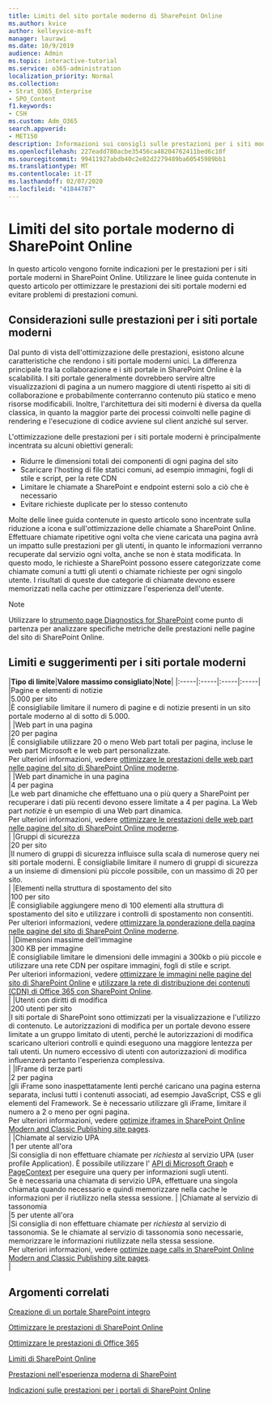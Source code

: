 ```yaml
---
title: Limiti del sito portale moderno di SharePoint Online
ms.author: kvice
author: kelleyvice-msft
manager: laurawi
ms.date: 10/9/2019
audience: Admin
ms.topic: interactive-tutorial
ms.service: o365-administration
localization_priority: Normal
ms.collection:
- Strat_O365_Enterprise
- SPO_Content
f1.keywords:
- CSH
ms.custom: Adm_O365
search.appverid:
- MET150
description: Informazioni sui consigli sulle prestazioni per i siti moderni in SharePoint Online.
ms.openlocfilehash: 227eadd780acbe35456ca48204762411bed6c10f
ms.sourcegitcommit: 99411927abdb40c2e82d2279489ba60545989bb1
ms.translationtype: MT
ms.contentlocale: it-IT
ms.lasthandoff: 02/07/2020
ms.locfileid: "41844787"
---
```

# <a name="sharepoint-online-modern-portal-site-limits"></a>Limiti del sito portale moderno di SharePoint Online

In questo articolo vengono fornite indicazioni per le prestazioni per i siti portale moderni in SharePoint Online. Utilizzare le linee guida contenute in questo articolo per ottimizzare le prestazioni dei siti portale moderni ed evitare problemi di prestazioni comuni.

## <a name="performance-considerations-for-modern-portal-sites"></a>Considerazioni sulle prestazioni per i siti portale moderni

Dal punto di vista dell'ottimizzazione delle prestazioni, esistono alcune caratteristiche che rendono i siti portale moderni unici. La differenza principale tra la collaborazione e i siti portale in SharePoint Online è la scalabilità. I siti portale generalmente dovrebbero servire altre visualizzazioni di pagina a un numero maggiore di utenti rispetto ai siti di collaborazione e probabilmente conterranno contenuto più statico e meno risorse modificabili. Inoltre, l'architettura dei siti moderni è diversa da quella classica, in quanto la maggior parte dei processi coinvolti nelle pagine di rendering e l'esecuzione di codice avviene sul client anziché sul server.

L'ottimizzazione delle prestazioni per i siti portale moderni è principalmente incentrata su alcuni obiettivi generali:

- Ridurre le dimensioni totali dei componenti di ogni pagina del sito
- Scaricare l'hosting di file statici comuni, ad esempio immagini, fogli di stile e script, per la rete CDN
- Limitare le chiamate a SharePoint e endpoint esterni solo a ciò che è necessario
- Evitare richieste duplicate per lo stesso contenuto

Molte delle linee guida contenute in questo articolo sono incentrate sulla riduzione a icona e sull'ottimizzazione delle chiamate a SharePoint Online. Effettuare chiamate ripetitive ogni volta che viene caricata una pagina avrà un impatto sulle prestazioni per gli utenti, in quanto le informazioni verranno recuperate dal servizio ogni volta, anche se non è stata modificata. In questo modo, le richieste a SharePoint possono essere categorizzate come chiamate comuni a tutti gli utenti o chiamate richieste per ogni singolo utente. I risultati di queste due categorie di chiamate devono essere memorizzati nella cache per ottimizzare l'esperienza dell'utente.

>[!NOTE]
>Utilizzare lo [strumento page Diagnostics for SharePoint](https://aka.ms/perftool) come punto di partenza per analizzare specifiche metriche delle prestazioni nelle pagine del sito di SharePoint Online.

## <a name="modern-portal-site-limits-and-recommendations"></a>Limiti e suggerimenti per i siti portale moderni

|**Tipo di limite**|**Valore massimo consigliato**|**Note**|
|:-----|:-----|:-----|:-----|
|Pagine e elementi di notizie  <br/> |5.000 per sito  <br/> |È consigliabile limitare il numero di pagine e di notizie presenti in un sito portale moderno al di sotto di 5.000.  <br/> |
|Web part in una pagina  <br/> |20 per pagina  <br/> |È consigliabile utilizzare 20 o meno Web part totali per pagina, incluse le web part Microsoft e le web part personalizzate. <br/> Per ulteriori informazioni, vedere [ottimizzare le prestazioni delle web part nelle pagine del sito di SharePoint Online moderne](modern-web-part-optimization.md).  <br/> |
|Web part dinamiche in una pagina  <br/> |4 per pagina  <br/> |Le web part dinamiche che effettuano una o più query a SharePoint per recuperare i dati più recenti devono essere limitate a 4 per pagina. La Web part _notizie_ è un esempio di una Web part dinamica. <br/> Per ulteriori informazioni, vedere [ottimizzare le prestazioni delle web part nelle pagine del sito di SharePoint Online moderne](modern-web-part-optimization.md).    <br/> |
|Gruppi di sicurezza  <br/> |20 per sito  <br/> |Il numero di gruppi di sicurezza influisce sulla scala di numerose query nei siti portale moderni. È consigliabile limitare il numero di gruppi di sicurezza a un insieme di dimensioni più piccole possibile, con un massimo di 20 per sito.  <br/> |
|Elementi nella struttura di spostamento del sito  <br/> |100 per sito  <br/> |È consigliabile aggiungere meno di 100 elementi alla struttura di spostamento del sito e utilizzare i controlli di spostamento non consentiti.  <br/> Per ulteriori informazioni, vedere [ottimizzare la ponderazione della pagina nelle pagine del sito di SharePoint Online moderne](modern-page-weight-optimization.md). <br/> |
|Dimensioni massime dell'immagine  <br/> |300 KB per immagine  <br/> |È consigliabile limitare le dimensioni delle immagini a 300kb o più piccole e utilizzare una rete CDN per ospitare immagini, fogli di stile e script. <br/>Per ulteriori informazioni, vedere [ottimizzare le immagini nelle pagine del sito di SharePoint Online](modern-image-optimization.md) e [utilizzare la rete di distribuzione dei contenuti (CDN) di Office 365 con SharePoint Online](use-office-365-cdn-with-spo.md).  <br/> |
|Utenti con diritti di modifica  <br/> |200 utenti per sito  <br/> |I siti portale di SharePoint sono ottimizzati per la visualizzazione e l'utilizzo di contenuto. Le autorizzazioni di modifica per un portale devono essere limitate a un gruppo limitato di utenti, perché le autorizzazioni di modifica scaricano ulteriori controlli e quindi eseguono una maggiore lentezza per tali utenti. Un numero eccessivo di utenti con autorizzazioni di modifica influenzerà pertanto l'esperienza complessiva. <br/> |
|IFrame di terze parti  <br/> |2 per pagina  <br/> |gli iFrame sono inaspettatamente lenti perché caricano una pagina esterna separata, inclusi tutti i contenuti associati, ad esempio JavaScript, CSS e gli elementi del Framework. Se è necessario utilizzare gli iFrame, limitare il numero a 2 o meno per ogni pagina.<br/> Per ulteriori informazioni, vedere [optimize iframes in SharePoint Online Modern and Classic Publishing site pages](modern-iframe-optimization.md). <br/> |
|Chiamate al servizio UPA  <br/> |1 per utente all'ora  <br/> |Si consiglia di non effettuare chiamate per _richiesta_ al servizio UPA (user profile Application). È possibile utilizzare l' [API di Microsoft Graph](https://docs.microsoft.com/graph/call-api) e [PageContext](https://docs.microsoft.com/javascript/api/sp-page-context/pagecontext?view=sp-typescript-latest) per eseguire una query per informazioni sugli utenti.  <br/> Se è necessaria una chiamata di servizio UPA, effettuare una singola chiamata quando necessario e quindi memorizzare nella cache le informazioni per il riutilizzo nella stessa sessione. |
|Chiamate al servizio di tassonomia  <br/> |5 per utente all'ora  <br/> |Si consiglia di non effettuare chiamate per _richiesta_ al servizio di tassonomia. Se le chiamate al servizio di tassonomia sono necessarie, memorizzare le informazioni riutilizzate nella stessa sessione. <br/> Per ulteriori informazioni, vedere [optimize page calls in SharePoint Online Modern and Classic Publishing site pages](modern-page-call-optimization.md). <br/> |

## <a name="related-topics"></a>Argomenti correlati

[Creazione di un portale SharePoint integro](https://docs.microsoft.com/sharepoint/portal-health)

[Ottimizzare le prestazioni di SharePoint Online](tune-sharepoint-online-performance.md)

[Ottimizzare le prestazioni di Office 365](tune-office-365-performance.md)

[Limiti di SharePoint Online](https://docs.microsoft.com/office365/servicedescriptions/sharepoint-online-service-description/sharepoint-online-limits)

[Prestazioni nell'esperienza moderna di SharePoint](https://docs.microsoft.com/sharepoint/modern-experience-performance)

[Indicazioni sulle prestazioni per i portali di SharePoint Online](https://docs.microsoft.com/sharepoint/dev/solution-guidance/portal-performance)
